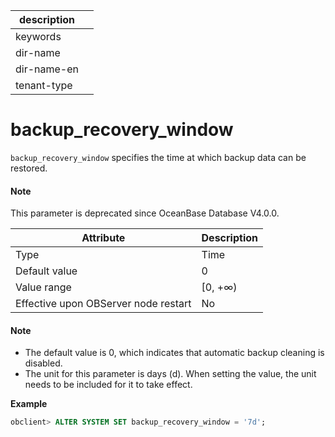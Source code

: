 |description||
|---|---|
|keywords||
|dir-name||
|dir-name-en||
|tenant-type||

# backup_recovery_window

`backup_recovery_window` specifies the time at which backup data can be restored.


<main id="notice" type='explain'>
  <h4>Note</h4>
  <p> This parameter is deprecated since OceanBase Database V4.0.0.    </p>
</main>

| **Attribute** | **Description** |
|------------------|----------|
| Type | Time |
| Default value | 0 |
| Value range | \[0, +∞) |
| Effective upon OBServer node restart | No |

<main id="notice" type='explain'>
  <h4>Note</h4>
  <ul>
  <li> The default value is 0, which indicates that automatic backup cleaning is disabled.  </li>
  <li> The unit for this parameter is days (d). When setting the value, the unit needs to be included for it to take effect.</li>
  </ul>
</main>

**Example**

```sql
obclient> ALTER SYSTEM SET backup_recovery_window = '7d';
```

